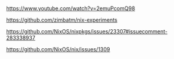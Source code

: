 # 


https://www.youtube.com/watch?v=2emuPcomQ98

https://github.com/zimbatm/nix-experiments


https://github.com/NixOS/nixpkgs/issues/23307#issuecomment-283338937

https://github.com/NixOS/nix/issues/1309

